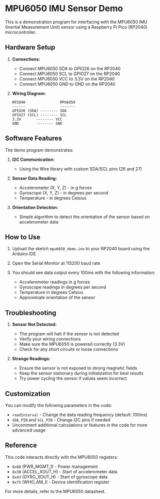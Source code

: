 # MPU6050 IMU Sensor Demo

This is a demonstration program for interfacing with the MPU6050 IMU (Inertial Measurement Unit) sensor using a Raspberry Pi Pico (RP2040) microcontroller.

## Hardware Setup

1. **Connections:**
   - Connect MPU6050 SDA to GPIO26 on the RP2040
   - Connect MPU6050 SCL to GPIO27 on the RP2040
   - Connect MPU6050 VCC to 3.3V on the RP2040
   - Connect MPU6050 GND to GND on the RP2040

2. **Wiring Diagram:**
   ```
   RP2040                MPU6050
   ------                -------
   GPIO26 (SDA) -------- SDA
   GPIO27 (SCL) -------- SCL
   3.3V       -------- VCC
   GND        -------- GND
   ```

## Software Features

The demo program demonstrates:

1. **I2C Communication:**
   - Using the Wire library with custom SDA/SCL pins (26 and 27)

2. **Sensor Data Reading:**
   - Accelerometer (X, Y, Z) - in g forces
   - Gyroscope (X, Y, Z) - in degrees per second
   - Temperature - in degrees Celsius

3. **Orientation Detection:**
   - Simple algorithm to detect the orientation of the sensor based on accelerometer data

## How to Use

1. Upload the sketch `mpu6050_demo.ino` to your RP2040 board using the Arduino IDE

2. Open the Serial Monitor at 115200 baud rate

3. You should see data output every 100ms with the following information:
   - Accelerometer readings in g forces
   - Gyroscope readings in degrees per second
   - Temperature in degrees Celsius
   - Approximate orientation of the sensor

## Troubleshooting

1. **Sensor Not Detected:**
   - The program will halt if the sensor is not detected
   - Verify your wiring connections
   - Make sure the MPU6050 is powered correctly (3.3V)
   - Check for any short circuits or loose connections

2. **Strange Readings:**
   - Ensure the sensor is not exposed to strong magnetic fields
   - Keep the sensor stationary during initialization for best results
   - Try power cycling the sensor if values seem incorrect

## Customization

You can modify the following parameters in the code:

- `readInterval` - Change the data reading frequency (default: 100ms)
- `SDA_PIN` and `SCL_PIN` - Change I2C pins if needed
- Uncomment additional calculations or features in the code for more advanced usage

## Reference

This code interacts directly with the MPU6050 registers:
- `0x6B` (PWR_MGMT_1) - Power management
- `0x3B` (ACCEL_XOUT_H) - Start of accelerometer data
- `0x43` (GYRO_XOUT_H) - Start of gyroscope data
- `0x75` (WHO_AM_I) - Device identification register

For more details, refer to the MPU6050 datasheet.
